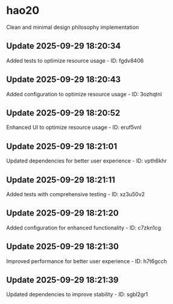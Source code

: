 # hao20
Clean and minimal design philosophy implementation

## Update 2025-09-29 18:20:34
Added tests to optimize resource usage - ID: fgdv8406


## Update 2025-09-29 18:20:43
Added configuration to optimize resource usage - ID: 3ozhqtnl


## Update 2025-09-29 18:20:52
Enhanced UI to optimize resource usage - ID: eruf5vnl


## Update 2025-09-29 18:21:01
Updated dependencies for better user experience - ID: vpth6khr


## Update 2025-09-29 18:21:11
Added tests with comprehensive testing - ID: xz3u50v2


## Update 2025-09-29 18:21:20
Added configuration for enhanced functionality - ID: c7zkn1cg


## Update 2025-09-29 18:21:30
Improved performance for better user experience - ID: h7t6gcch


## Update 2025-09-29 18:21:39
Updated dependencies to improve stability - ID: sgbl2gr1

